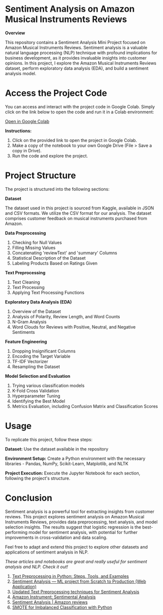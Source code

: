 # Sentiment Analysis on Amazon Musical Instruments Reviews

**Overview**

This repository contains a Sentiment Analysis Mini Project focused on Amazon Musical Instruments Reviews. Sentiment analysis is a valuable natural language processing (NLP) technique with profound implications for business development, as it provides invaluable insights into customer opinions. In this project, I explore the Amazon Musical Instruments Reviews dataset, perform exploratory data analysis (EDA), and build a sentiment analysis model.

# Access the Project Code

You can access and interact with the project code in Google Colab. Simply click on the link below to open the code and run it in a Colab environment:

[Open in Google Colab](<https://colab.research.google.com/drive/1eh0VGsJTL8R9r0edevIQ69CPe_1DYJIs#scrollTo=UCmxb-KG1dOK>)

**Instructions:**
1. Click on the provided link to open the project in Google Colab.
2. Make a copy of the notebook to your own Google Drive (File > Save a copy in Drive).
3. Run the code and explore the project.

# Project Structure

The project is structured into the following sections:

**Dataset**

The dataset used in this project is sourced from Kaggle, available in JSON and CSV formats. We utilize the CSV format for our analysis. The dataset comprises customer feedback on musical instruments purchased from Amazon.

**Data Preprocessing**
1. Checking for Null Values
2. Filling Missing Values
3. Concatenating 'reviewText' and 'summary' Columns
4. Statistical Description of the Dataset
5. Labeling Products Based on Ratings Given

**Text Preprocessing**
1. Text Cleaning
2. Text Processing
3. Applying Text Processing Functions
  
**Exploratory Data Analysis (EDA)**
1. Overview of the Dataset
2. Analysis of Polarity, Review Length, and Word Counts
3. N-Gram Analysis
4. Word Clouds for Reviews with Positive, Neutral, and Negative Sentiments

**Feature Engineering**
1. Dropping Insignificant Columns
2. Encoding the Target Variable
3. TF-IDF Vectorizer
4. Resampling the Dataset

**Model Selection and Evaluation**

1. Trying various classification models
2. K-Fold Cross Validation
3. Hyperparameter Tuning
4. Identifying the Best Model
5. Metrics Evaluation, including Confusion Matrix and Classification Scores

# Usage

To replicate this project, follow these steps:

**Dataset:**
Use the dataset available in the repository

**Environment Setup:**
Create a Python environment with the necessary libraries - Pandas, NumPy, Scikit-Learn, Matplotlib, and NLTK

**Project Execution:**
Execute the Jupyter Notebook for each section, following the project's structure.

# Conclusion

Sentiment analysis is a powerful tool for extracting insights from customer reviews. This project explores sentiment analysis on Amazon Musical Instruments Reviews, provides data preprocessing, text analysis, and model selection insights. The results suggest that logistic regression is the best-performing model for sentiment analysis, with potential for further improvements in cross-validation and data scaling.

Feel free to adapt and extend this project to explore other datasets and applications of sentiment analysis in NLP.

*These articles and notebooks are great and really useful for sentiment analysis and NLP. Check it out!*

1.   [Text Preprocessing in Python: Steps, Tools, and Examples](https://medium.com/@datamonsters/text-preprocessing-in-python-steps-tools-and-examples-bf025f872908)
2.   [Sentiment Analysis — ML project from Scratch to Production (Web Application)](https://medium.com/towards-artificial-intelligence/sentiment-analysis-from-scratch-to-production-web-api-3382f19748e8)
3.   [Updated Text Preprocessing techniques for Sentiment Analysis](https://towardsdatascience.com/updated-text-preprocessing-techniques-for-sentiment-analysis-549af7fe412a)
4.   [Amazon Instrument: Sentimental Analysis](https://www.kaggle.com/nayansakhiya/amazon-instrument-sentimental-analysis)
5.   [Sentiment Analysis | Amazon reviews](https://www.kaggle.com/benroshan/sentiment-analysis-amazon-reviews#Story-Generation-and-Visualization-from-reviews)
6.   [SMOTE for Imbalanced Classification with Python](https://machinelearningmastery.com/smote-oversampling-for-imbalanced-classification/)
